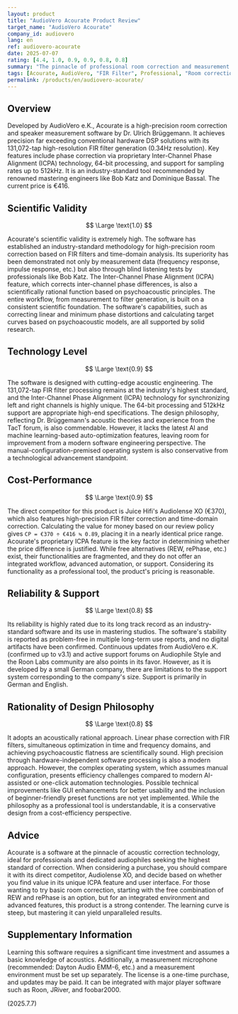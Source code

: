 ```yaml
---
layout: product
title: "AudioVero Acourate Product Review"
target_name: "AudioVero Acourate"
company_id: audiovero
lang: en
ref: audiovero-acourate
date: 2025-07-07
rating: [4.4, 1.0, 0.9, 0.9, 0.8, 0.8]
summary: "The pinnacle of professional room correction and measurement software. Features advanced phase correction with its proprietary ICPA technology, in addition to FIR filter generation. An industry-standard tool supported by renowned engineers like Bob Katz. Offers functionality comparable to its direct competitor, Audiolense XO, at a reasonable price point."
tags: [Acourate, AudioVero, "FIR Filter", Professional, "Room correction"]
permalink: /products/en/audiovero-acourate/
---
```


## Overview

Developed by AudioVero e.K., Acourate is a high-precision room correction and speaker measurement software by Dr. Ulrich Brüggemann. It achieves precision far exceeding conventional hardware DSP solutions with its 131,072-tap high-resolution FIR filter generation (0.34Hz resolution). Key features include phase correction via proprietary Inter-Channel Phase Alignment (ICPA) technology, 64-bit processing, and support for sampling rates up to 512kHz. It is an industry-standard tool recommended by renowned mastering engineers like Bob Katz and Dominique Bassal. The current price is €416.

## Scientific Validity

$$ \Large \text{1.0} $$

Acourate's scientific validity is extremely high. The software has established an industry-standard methodology for high-precision room correction based on FIR filters and time-domain analysis. Its superiority has been demonstrated not only by measurement data (frequency response, impulse response, etc.) but also through blind listening tests by professionals like Bob Katz. The Inter-Channel Phase Alignment (ICPA) feature, which corrects inter-channel phase differences, is also a scientifically rational function based on psychoacoustic principles. The entire workflow, from measurement to filter generation, is built on a consistent scientific foundation. The software's capabilities, such as correcting linear and minimum phase distortions and calculating target curves based on psychoacoustic models, are all supported by solid research.

## Technology Level

$$ \Large \text{0.9} $$

The software is designed with cutting-edge acoustic engineering. The 131,072-tap FIR filter processing remains at the industry's highest standard, and the Inter-Channel Phase Alignment (ICPA) technology for synchronizing left and right channels is highly unique. The 64-bit processing and 512kHz support are appropriate high-end specifications. The design philosophy, reflecting Dr. Brüggemann's acoustic theories and experience from the TacT forum, is also commendable. However, it lacks the latest AI and machine learning-based auto-optimization features, leaving room for improvement from a modern software engineering perspective. The manual-configuration-premised operating system is also conservative from a technological advancement standpoint.

## Cost-Performance

$$ \Large \text{0.9} $$

The direct competitor for this product is Juice Hifi's Audiolense XO (€370), which also features high-precision FIR filter correction and time-domain correction. Calculating the value for money based on our review policy gives `CP = €370 ÷ €416 ≒ 0.89`, placing it in a nearly identical price range. Acourate's proprietary ICPA feature is the key factor in determining whether the price difference is justified. While free alternatives (REW, rePhase, etc.) exist, their functionalities are fragmented, and they do not offer an integrated workflow, advanced automation, or support. Considering its functionality as a professional tool, the product's pricing is reasonable.

## Reliability & Support

$$ \Large \text{0.8} $$

Its reliability is highly rated due to its long track record as an industry-standard software and its use in mastering studios. The software's stability is reported as problem-free in multiple long-term use reports, and no digital artifacts have been confirmed. Continuous updates from AudioVero e.K. (confirmed up to v3.1) and active support forums on Audiophile Style and the Roon Labs community are also points in its favor. However, as it is developed by a small German company, there are limitations to the support system corresponding to the company's size. Support is primarily in German and English.

## Rationality of Design Philosophy

$$ \Large \text{0.8} $$

It adopts an acoustically rational approach. Linear phase correction with FIR filters, simultaneous optimization in time and frequency domains, and achieving psychoacoustic flatness are scientifically sound. High precision through hardware-independent software processing is also a modern approach. However, the complex operating system, which assumes manual configuration, presents efficiency challenges compared to modern AI-assisted or one-click automation technologies. Possible technical improvements like GUI enhancements for better usability and the inclusion of beginner-friendly preset functions are not yet implemented. While the philosophy as a professional tool is understandable, it is a conservative design from a cost-efficiency perspective.

## Advice

Acourate is a software at the pinnacle of acoustic correction technology, ideal for professionals and dedicated audiophiles seeking the highest standard of correction. When considering a purchase, you should compare it with its direct competitor, Audiolense XO, and decide based on whether you find value in its unique ICPA feature and user interface. For those wanting to try basic room correction, starting with the free combination of REW and rePhase is an option, but for an integrated environment and advanced features, this product is a strong contender. The learning curve is steep, but mastering it can yield unparalleled results.

## Supplementary Information

Learning this software requires a significant time investment and assumes a basic knowledge of acoustics. Additionally, a measurement microphone (recommended: Dayton Audio EMM-6, etc.) and a measurement environment must be set up separately. The license is a one-time purchase, and updates may be paid. It can be integrated with major player software such as Roon, JRiver, and foobar2000.

(2025.7.7) 